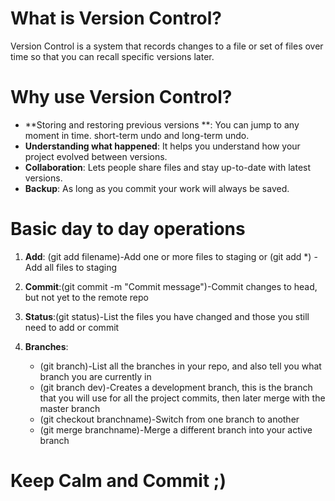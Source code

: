 # What is Version Control?
Version Control is a system that records changes to a file or set of files over time so that you can recall specific versions later.

# Why use Version Control?
* **Storing and restoring previous versions **: You can jump to any moment in time. short-term undo and long-term undo.
* **Understanding what happened**: It helps you understand how your project evolved between versions.
* **Collaboration**: Lets people share files and stay up-to-date with latest versions.
* **Backup**: As long as you commit your work will always be saved.

# Basic day to day operations

1. **Add**: (git add filename)-Add one or more files to staging or (git add *) -Add all files to staging

2. **Commit**:(git commit -m "Commit message")-Commit changes to head, but not yet to the remote repo

3. **Status**:(git status)-List the files you have changed and those you still need to add or commit

4. **Branches**:
    * (git branch)-List all the branches in your repo, and also tell you what branch you are currently in
    * (git branch dev)-Creates a development branch, this is the branch that you will use for all the project commits, then later merge with the master branch
    * (git checkout branchname)-Switch from one branch to another
    * (git merge branchname)-Merge a different branch into your active branch
    
# Keep Calm and Commit ;)
